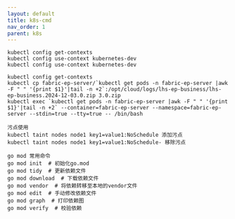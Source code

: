 ```yaml
---
layout: default
title: k8s-cmd
nav_order: 1
parent: k8s
---
```


```
kubectl config get-contexts
kubectl config use-context kubernetes-dev
kubectl config use-context kubernetes-dev
```

    kubectl config get-contexts
    kubectl cp fabric-ep-server/`kubectl get pods -n fabric-ep-server |awk -F " " '{print $1}'|tail -n +2`:/opt/cloud/logs/lhs-ep-business/lhs-ep-business.2024-12-03.0.zip 3.0.zip
    kubectl exec `kubectl get pods -n fabric-ep-server |awk -F " " '{print $1}'|tail -n +2` --container=fabric-ep-server --namespace=fabric-ep-server --stdin=true --tty=true -- /bin/bash


~~~
污点使用
kubectl taint nodes node1 key1=value1:NoSchedule 添加污点
kubectl taint nodes node1 key1=value1:NoSchedule- 移除污点

go mod 常用命令
go mod init  # 初始化go.mod
go mod tidy  # 更新依赖文件
go mod download  # 下载依赖文件
go mod vendor  # 将依赖转移至本地的vendor文件
go mod edit  # 手动修改依赖文件
go mod graph  # 打印依赖图
go mod verify  # 校验依赖